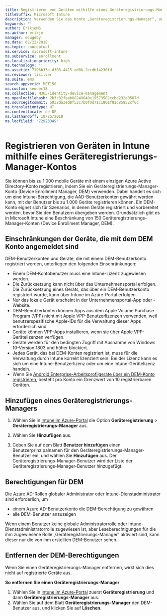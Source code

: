 ```yaml
---
title: Registrieren von Geräten mithilfe eines Geräteregistrierungs-Manager-Kontos
titleSuffix: Microsoft Intune
description: Verwenden Sie das Konto „Geräteregistrierungs-Manager“, um Geräte in Intune zu registrieren.
keywords: ''
author: ErikjeMS
ms.author: erikje
manager: dougeby
ms.date: 02/22/2018
ms.topic: conceptual
ms.service: microsoft-intune
ms.subservice: enrollment
ms.localizationpriority: high
ms.technology: ''
ms.assetid: 7196b33e-d303-4415-ad0b-2ecdb14230fd
ms.reviewer: tisilver
ms.suite: ems
search.appverid: MET150
ms.custom: seodec18
ms.collection: M365-identity-device-management
ms.openlocfilehash: 2b3c82faab08248640e19573582ccbd232e0587d
ms.sourcegitcommit: 5932da3ed8f52c7b0f0d71c1801f81c85952cf0c
ms.translationtype: HT
ms.contentlocale: de-DE
ms.lasthandoff: 10/25/2019
ms.locfileid: "72923349"
---
```

# <a name="enroll-devices-in-intune-by-using-a-device-enrollment-manager-account"></a>Registrieren von Geräten in Intune mithilfe eines Geräteregistrierungs-Manager-Kontos

Sie können bis zu 1.000 mobile Geräte mit einem einzigen Azure Active Directory-Konto registrieren, indem Sie ein Geräteregistrierungs-Manager-Konto (Device Enrollment Manager, DEM) verwenden. Dabei handelt es sich um eine Intune-Berechtigung, die AAD-Benutzerkonten gewährt werden kann, mit der Benutzer bis zu 1.000 Geräte registrieren können. Ein DEM-Konto eignet sich für Szenarios, in denen Geräte registriert und vorbereitet werden, bevor Sie den Benutzern übergeben werden. Grundsätzlich gibt es in Microsoft Intune eine Beschränkung von 150 Geräteregistrierungs-Manager-Konten (Device Enrollment Manager, DEM).

## <a name="limitations-of-devices-that-are-enrolled-with-a-dem-account"></a>Einschränkungen der Geräte, die mit dem DEM Konto angemeldet sind

DEM-Benutzerkonten und Geräte, die mit einem DEM-Benutzerkonto registriert werden, unterliegen den folgenden Einschränkungen:

- Einem DEM-Kontobenutzer muss eine Intune-Lizenz zugewiesen werden.
- Die Zurücksetzung kann nicht über das Unternehmensportal erfolgen. Die Zurücksetzung eines Geräts, das über ein DEM-Benutzerkonto registriert wurde, kann über Intune im Azure-Portal erfolgen.
- Nur das lokale Gerät erscheint in der Unternehmensportal-App oder -Website.
- DEM-Benutzerkonten können Apps aus dem Apple Volume Purchase Program (VPP) nicht mit Apple VPP-Benutzerlizenzen verwenden, weil benutzerspezifische Apple-IDs für die Verwaltung dieser Apps erforderlich sind.
- Geräte können VPP-Apps installieren, wenn sie über Apple VPP-Gerätelizenzen verfügen.
- Geräte werden für den bedingten Zugriff mit Ausnahme von Windows 10-Version 1803 und höher blockiert.
- Jedes Gerät, das bei DEM-Konten registriert ist, muss für die Verwaltung durch Intune korrekt lizenziert sein. Bei der Lizenz kann es sich um eine Intune-Benutzerlizenz oder um eine Intune-Gerätelizenz handeln.
- Wenn Sie [Android Enterprise-Arbeitsprofilgeräte über ein DEM-Konto registrieren](android-work-profile-enroll.md), besteht pro Konto ein Grenzwert von 10 registrierbaren Geräten.


## <a name="add-a-device-enrollment-manager"></a>Hinzufügen eines Geräteregistrierungs-Managers

1. Wählen Sie in [Intune im Azure-Portal](https://aka.ms/intuneportal) die Option **Geräteregistrierung** > **Geräteregistrierungs-Manager** aus.

2. Wählen Sie **Hinzufügen** aus.

3. Geben Sie auf dem Blatt **Benutzer hinzufügen** einen Benutzerprinzipalnamen für den Geräteregistrierungs-Manager-Benutzer ein, und wählen Sie **Hinzufügen** aus. Der Geräteregistrierungs-Manager-Benutzer wird der Liste der Geräteregistrierungs-Manager-Benutzer hinzugefügt.

## <a name="permissions-for-dem"></a>Berechtigungen für DEM

Die Azure AD-Rollen globaler Administrator oder Intune-Dienstadministrator sind erforderlich, um
- einem Azure AD-Benutzerkonto die DEM-Berechtigung zu gewähren
- alle DEM-Benutzer anzuzeigen

Wenn einem Benutzer keine globale Administratorrolle oder Intune-Dienstadministratorrolle zugewiesen ist, aber Leseberechtigungen für die ihm zugewiesene Rolle „Geräteregistrierungs-Manager“ aktiviert sind, kann dieser nur die von ihm erstellten DEM-Benutzer sehen.


## <a name="remove-device-enrollment-manager-permissions"></a>Entfernen der DEM-Berechtigungen

Wenn Sie einen Geräteregistrierungs-Manager entfernen, wirkt sich dies nicht auf registrierte Geräte aus.

**So entfernen Sie einen Geräteregistrierungs-Manager**

1. Wählen Sie in [Intune im Azure-Portal](https://aka.ms/intuneportal) zuerst **Geräteregistrierung** und dann **Geräteregistrierungs-Manager** aus.
2. Wählen Sie auf dem Blatt **Geräteregistrierungs-Manager** den DEM-Benutzer aus, und klicken Sie auf **Löschen**.

